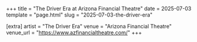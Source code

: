 +++
title = "The Driver Era at Arizona Financial Theatre"
date = 2025-07-03
template = "page.html"
slug = "2025-07-03-the-driver-era"

[extra]
artist = "The Driver Era"
venue = "Arizona Financial Theatre"
venue_url = "https://www.azfinancialtheatre.com/"
+++
